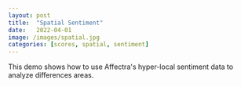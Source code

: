 ```yaml
---
layout: post
title:  "Spatial Sentiment"
date:   2022-04-01
image: /images/spatial.jpg
categories: [scores, spatial, sentiment]
---
```

This demo shows how to use Affectra's hyper-local sentiment data to analyze differences areas.
